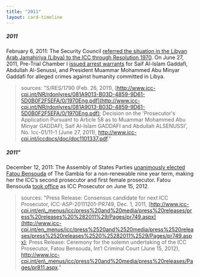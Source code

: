 ```yaml
---
title: "2011"
layout: card-timeline
---
```

##### 2011

February 6, 2011: The Security Council [referred the situation in the Libyan Arab Jamahiriya (Libya) to the ICC through Resolution 1970](http://www.icc-cpi.int/NR/rdonlyres/081A9013-B03D-4859-9D61-5D0B0F2F5EFA/0/1970Eng.pdf). On June 27, 2011, Pre-Trial Chamber I [issued arrest warrants](http://www.icc-cpi.int/iccdocs/doc/doc1101337.pdf) for Saif Al-Islam Gaddafi, Abdullah Al-Senussi, and President Muammar Mohammed Abu Minyar Gaddafi for alleged crimes against humanity committed in Libya.

> sources: "S/RES/1790 (Feb. 26, 2011), [http://www.icc-cpi.int/NR/rdonlyres/081A9013-B03D-4859-9D61-5D0B0F2F5EFA/0/1970Eng.pdf](http://www.icc-cpi.int/NR/rdonlyres/081A9013-B03D-4859-9D61-5D0B0F2F5EFA/0/1970Eng.pdf); Decision on the 'Prosecutor's Application Pursuant to Article 58 as to Muammar Mohammed Abu Minyar GADDAFI, Saif Al-Islam GADDAFI and Abdullah ALSENUSSI', No. Icc-01/11-1 (June 27, 2011), http://www.icc-cpi.int/iccdocs/doc/doc1101337.pdf."


##### 2011"

December 12, 2011: The Assembly of States Parties [unanimously elected Fatou Bensouda](http://www.icc-cpi.int/en_menus/icc/press%2520and%2520media/press%2520releases/press%2520releases%2520%25282011%2529/Pages/pr749.aspx) of The Gambia for a non-renewable nine year term, making her the ICC’s second prosecutor and first female prosecutor. Fatou Bensouda [took office](http://www.icc-cpi.int/en_menus/icc/press%2520and%2520media/press%2520releases/Pages/pr811.aspx) as ICC Prosecutor on June 15, 2012.

> sources: "Press Release: Consensus candidate for next ICC Prosecutor, ICC-ASP-20111201-PR749, Dec. 1, 2011, [http://www.icc-cpi.int/en\_menus/icc/press%20and%20media/press%20releases/press%20releases%20%282011%29/Pages/pr749.aspx](http://www.icc-cpi.int/en_menus/icc/press%2520and%2520media/press%2520releases/press%2520releases%2520%25282011%2529/Pages/pr749.aspx); Press Release: Ceremony for the solemn undertaking of the ICC Prosecutor, Fatou Bensouda, Int’l Criminal Court (June 15, 2012), http://www.icc-cpi.int/en\_menus/icc/press%20and%20media/press%20releases/Pages/pr811.aspx."